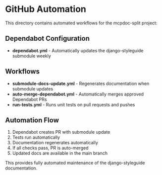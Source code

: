 # GitHub Automation

This directory contains automated workflows for the mcpdoc-split project:

## Dependabot Configuration

- **dependabot.yml** - Automatically updates the django-styleguide submodule weekly

## Workflows

- **submodule-docs-update.yml** - Regenerates documentation when submodule updates
- **auto-merge-dependabot.yml** - Automatically merges approved Dependabot PRs
- **run-tests.yml** - Runs unit tests on pull requests and pushes

## Automation Flow

1. Dependabot creates PR with submodule update
2. Tests run automatically
3. Documentation regenerates automatically
4. If all checks pass, PR is auto-merged
5. Updated docs are available in the main branch

This provides fully automated maintenance of the django-styleguide documentation.
